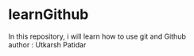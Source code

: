 # learnGithub
In this repository, i will learn how to use git and Github
<br>
author : Utkarsh Patidar
